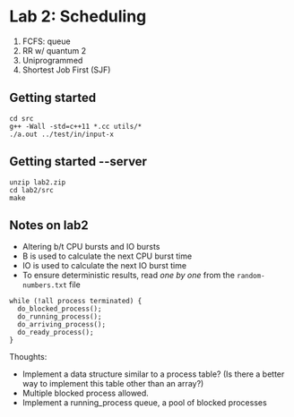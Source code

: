 # Lab 2: Scheduling 

1. FCFS: queue
2. RR w/ quantum 2
3. Uniprogrammed 
4. Shortest Job First (SJF) 

## Getting started

```
cd src
g++ -Wall -std=c++11 *.cc utils/*
./a.out ../test/in/input-x
```

## Getting started --server
```
unzip lab2.zip
cd lab2/src
make
```

## Notes on lab2 
- Altering b/t CPU bursts and IO bursts
- B is used to calculate the next CPU burst time
- IO is used to calculate the next IO burst time
- To ensure deterministic results, read _one by one_ from the `random-numbers.txt` file

```
while (!all process terminated) {
  do_blocked_process();
  do_running_process();
  do_arriving_process();
  do_ready_process();
}
```

Thoughts: 
- Implement a data structure similar to a process table? (Is there a better way to implement this table other than an array?)
- Multiple blocked process allowed. 
- Implement a running_process queue, a pool of blocked processes